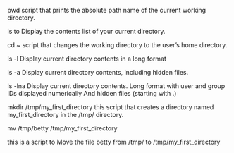 
pwd  script that prints the absolute path name of the current working directory.

ls to Display the contents list of your current directory.

cd ~ script that changes the working directory to the user’s home directory.

ls -l Display current directory contents in a long format

ls -a Display current directory contents, including hidden files.

ls -lna Display current directory contents.
    Long format
    with user and group IDs displayed numerically
    And hidden files (starting with .)

mkdir /tmp/my_first_directory  this script that creates a directory named my_first_directory in the /tmp/ directory.

mv /tmp/betty /tmp/my_first_directory                        

this is a script to Move the file betty from /tmp/ to /tmp/my_first_directory
